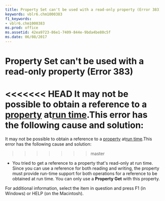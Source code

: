 ```yaml
---
title: Property Set can't be used with a read-only property (Error 383)
keywords: vblr6.chm1000383
f1_keywords:
- vblr6.chm1000383
ms.prod: office
ms.assetid: 42ea9723-86e1-7409-844e-9bda4be80c5f
ms.date: 06/08/2017
---
```



# Property Set can't be used with a read-only property (Error 383)

<<<<<<< HEAD
It may not be possible to obtain a reference to a [property](../../Glossary/vbe-glossary.md) at[run time](../../Glossary/vbe-glossary.md).This error has the following cause and solution:
=======
It may not be possible to obtain a reference to a [property](../../Glossary/vbe-glossary.md#property) at[run time](../../Glossary/vbe-glossary.md#run-time).This error has the following cause and solution:
>>>>>>> master



- You tried to get a reference to a property that's read-only at run time. Since you can use a reference for both reading and writing, the property must provide run-time support for both operations for a reference to be obtained at run time. You can only use a  **Property Get** with this property.
    

For additional information, select the item in question and press F1 (in Windows) or HELP (on the Macintosh).

